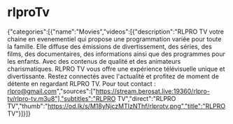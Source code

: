 # rlproTv
{"categories":[{"name":"Movies","videos":[{"description":"RLPRO TV votre chaine en evenementiel qui propose une programmation variée pour toute la famille. Elle diffuse des émissions de divertissement, des séries, des films, des documentaires, des informations ainsi que des programmes pour les enfants. Avec des contenus de qualité et des animateurs charismatiques. RLPRO TV vous offre une expérience télévisuelle unique et divertissante. Restez connectés avec l'actualité et profitez de moment de détente en regardant RLPRO TV. Pour tout contact : rlpro@gmail.com","sources":["https://stream.berosat.live:19360/rlpro-tv/rlpro-tv.m3u8"],"subtitles":"RLPRO TV","direct":"RLPRO TV","thumb":"https://od.lk/s/M18yNjczMTIzNThf/rlprotv.png","title":"RLPRO TV"}]}]}
